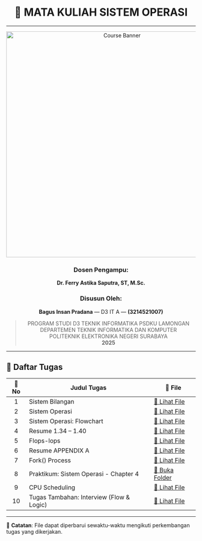 <div align="center">

# 📘 MATA KULIAH SISTEM OPERASI

---

<img src="https://github.com/user-attachments/assets/3ad88b6e-7159-44a2-a004-c909b974a88c" alt="Course Banner" width="600"/>

### Dosen Pengampu:
**Dr. Ferry Astika Saputra, ST, M.Sc.**

### Disusun Oleh: 
**Bagus Insan Pradana** — D3 IT A — **(3214521007)**

> PROGRAM STUDI D3 TEKNIK INFORMATIKA PSDKU LAMONGAN  
> DEPARTEMEN TEKNIK INFORMATIKA DAN KOMPUTER  
> POLITEKNIK ELEKTRONIKA NEGERI SURABAYA  
> **2025**

---

</div>

## 📂 Daftar Tugas

| 📄 No | Judul Tugas                                 | 🔗 File                                                                 |
|:----:|----------------------------------------------|------------------------------------------------------------------------|
| 1    | Sistem Bilangan                              | [📄 Lihat File](https://github.com/RockHead07/SisOp-2025/blob/main/1.%20Tugas-Sistem-Bilangan.md)          |
| 2    | Sistem Operasi                               | [📄 Lihat File](https://github.com/RockHead07/SisOp-2025/blob/main/2.%20Tugas-Sistem-Operasi.md)           |
| 3    | Sistem Operasi: Flowchart                    | [📄 Lihat File](https://github.com/RockHead07/SisOp-2025/blob/main/3.%20Tugas-Sistem-Operasi-Flowchart.md) |
| 4    | Resume 1.34 – 1.40                           | [📄 Lihat File](https://github.com/RockHead07/SisOp-2025/blob/main/4.%20Tugas-resume-1.34-sampai-1.40.md)  |
| 5    | Flops-lops                                   | [📄 Lihat File](https://github.com/RockHead07/SisOp-2025/blob/main/5.%20Tugas-Flops-Iops.md)               |
| 6    | Resume APPENDIX A                            | [📄 Lihat File](https://github.com/RockHead07/SisOp-2025/blob/main/5.%20Tugas-Resume-APPENDIX-A.md)        |
| 7    | Fork() Process                               | [📄 Lihat File](https://github.com/RockHead07/SisOp-2025/blob/main/6.%20Tugas-Fork().md)                   |
| 8    | Praktikum: Sistem Operasi - Chapter 4        | [📁 Buka Folder](https://github.com/RockHead07/SisOp-2025/tree/main/7.%20Tugas-Sistem-Operasi-Ch4)         |
| 9    | CPU Scheduling                               | [📄 Lihat File](https://github.com/RockHead07/SisOp-2025/blob/main/8.%20CPU-Scheduling.md)                 |
| 10   | Tugas Tambahan: Interview (Flow & Logic)     | [📄 Lihat File](https://github.com/RockHead07/SisOp-2025/blob/main/10.%20Tugas-Tambahan-Interview-(flow-%26-logic-program).md) |

---

📌 **Catatan**: File dapat diperbarui sewaktu-waktu mengikuti perkembangan tugas yang dikerjakan.
